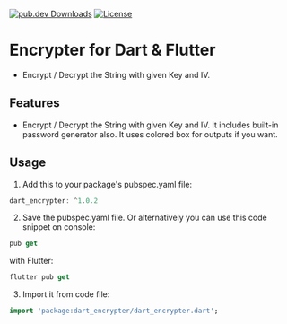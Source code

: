 [![pub.dev Downloads](https://img.shields.io/pub/v/dart_encrypter)](https://pub.dev/packages/dart_encrypter)
[![License](https://img.shields.io/github/license/berkbb/dart_encrypter?color=important)](https://pub.dev/packages/dart_encrypter)


# Encrypter for Dart & Flutter

* Encrypt / Decrypt the String with given Key and IV.

## Features

* Encrypt / Decrypt the String with given Key and IV. It includes built-in password generator also. It uses colored box for outputs if you want.


## Usage
 
1. Add this to your package's pubspec.yaml file:

```dart
dart_encrypter: ^1.0.2
```

2. Save the pubspec.yaml file. Or alternatively you can use this code snippet on console:

```dart
pub get
```

with Flutter:

```dart
flutter pub get
```

3. Import it from code file:

```dart
import 'package:dart_encrypter/dart_encrypter.dart';
```




